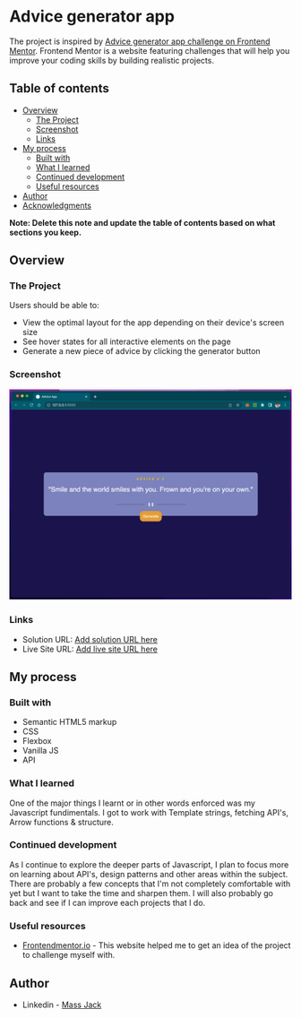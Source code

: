 # Advice generator app

The project is inspired by [Advice generator app challenge on Frontend Mentor](https://www.frontendmentor.io/challenges/advice-generator-app-QdUG-13db). Frontend Mentor is a website featuring challenges that will help you improve your coding skills by building realistic projects.

## Table of contents

- [Overview](#overview)
  - [The Project](#the-project)
  - [Screenshot](#screenshot)
  - [Links](#links)
- [My process](#my-process)
  - [Built with](#built-with)
  - [What I learned](#what-i-learned)
  - [Continued development](#continued-development)
  - [Useful resources](#useful-resources)
- [Author](#author)
- [Acknowledgments](#acknowledgments)

**Note: Delete this note and update the table of contents based on what sections you keep.**

## Overview

### The Project

Users should be able to:

- View the optimal layout for the app depending on their device's screen size
- See hover states for all interactive elements on the page
- Generate a new piece of advice by clicking the generator button

### Screenshot
![Advice shot](./images/advice.png)


### Links

- Solution URL: [Add solution URL here](https://your-solution-url.com)
- Live Site URL: [Add live site URL here](https://your-live-site-url.com)

## My process

### Built with

- Semantic HTML5 markup
- CSS
- Flexbox
- Vanilla JS
- API

### What I learned

One of the major things I learnt or in other words enforced was my Javascript fundimentals. I got to work with Template strings, fetching API's, Arrow functions & structure.  

### Continued development

As I continue to explore the deeper parts of Javascript, I plan to focus more on learning about API's, design patterns and other areas within the subject. There are probably a few concepts that I'm not completely comfortable with yet but I want to take the time and sharpen them. I will also probably go back and see if I can improve each projects that I do.

### Useful resources

- [Frontendmentor.io](https://www.frontendmentor.io) - This website helped me to get an idea of the project to challenge myself with.

## Author

- Linkedin - [Mass Jack](https://www.linkedin.com/in/massjack)
